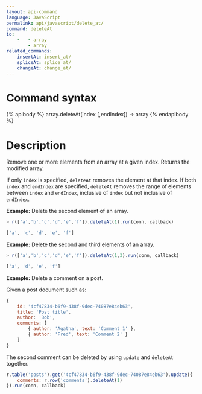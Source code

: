 ```yaml
---
layout: api-command
language: JavaScript
permalink: api/javascript/delete_at/
command: deleteAt
io:
    -   - array
        - array
related_commands:
    insertAt: insert_at/
    spliceAt: splice_at/
    changeAt: change_at/
---
```


# Command syntax #

{% apibody %}
array.deleteAt(index [,endIndex]) &rarr; array
{% endapibody %}

# Description #

Remove one or more elements from an array at a given index. Returns the modified array.

If only `index` is specified, `deleteAt` removes the element at that index. If both `index` and `endIndex` are specified, `deleteAt` removes the range of elements between `index` and `endIndex`, inclusive of `index` but not inclusive of `endIndex`.

__Example:__ Delete the second element of an array.

```js
> r(['a','b','c','d','e','f']).deleteAt(1).run(conn, callback)

['a', 'c', 'd', 'e', 'f']
```

__Example:__ Delete the second and third elements of an array.

```js
> r(['a','b','c','d','e','f']).deleteAt(1,3).run(conn, callback)

['a', 'd', 'e', 'f']
```

__Example:__ Delete a comment on a post.

Given a post document such as:

```js
{
    id: '4cf47834-b6f9-438f-9dec-74087e84eb63',
    title: 'Post title',
    author: 'Bob',
    comments: [
        { author: 'Agatha', text: 'Comment 1' },
        { author: 'Fred', text: 'Comment 2' }
    ]
}
```

The second comment can be deleted by using `update` and `deleteAt` together.

```js
r.table('posts').get('4cf47834-b6f9-438f-9dec-74087e84eb63').update({
    comments: r.row('comments').deleteAt(1)
}).run(conn, callback)
```
